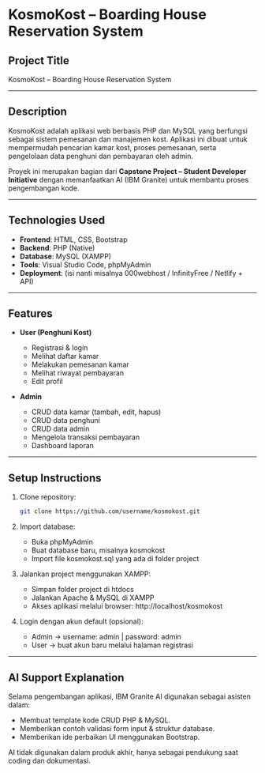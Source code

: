 # KosmoKost – Boarding House Reservation System

## Project Title
KosmoKost – Boarding House Reservation System

---

## Description
KosmoKost adalah aplikasi web berbasis PHP dan MySQL yang berfungsi sebagai sistem pemesanan dan manajemen kost.
Aplikasi ini dibuat untuk mempermudah pencarian kamar kost, proses pemesanan, serta pengelolaan data penghuni dan pembayaran oleh admin.

Proyek ini merupakan bagian dari **Capstone Project – Student Developer Initiative** dengan memanfaatkan AI (IBM Granite) untuk membantu proses pengembangan kode.

---

## Technologies Used
- **Frontend**: HTML, CSS, Bootstrap  
- **Backend**: PHP (Native)  
- **Database**: MySQL (XAMPP)  
- **Tools**: Visual Studio Code, phpMyAdmin 
- **Deployment**: (isi nanti misalnya 000webhost / InfinityFree / Netlify + API)  

---

## Features
- **User (Penghuni Kost)**
  - Registrasi & login  
  - Melihat daftar kamar  
  - Melakukan pemesanan kamar  
  - Melihat riwayat pembayaran  
  - Edit profil

- **Admin**
  - CRUD data kamar (tambah, edit, hapus)  
  - CRUD data penghuni  
  - CRUD data admin
  - Mengelola transaksi pembayaran  
  - Dashboard laporan  

---

## Setup Instructions
1. Clone repository:  
   ```bash
   git clone https://github.com/username/kosmokost.git

2. Import database:
   - Buka phpMyAdmin
   - Buat database baru, misalnya kosmokost
   - Import file kosmokost.sql yang ada di folder project

3. Jalankan project menggunakan XAMPP:
   - Simpan folder project di htdocs
   - Jalankan Apache & MySQL di XAMPP
   - Akses aplikasi melalui browser: http://localhost/kosmokost

4. Login dengan akun default (opsional):
   - Admin → username: admin | password: admin
   - User → buat akun baru melalui halaman registrasi

---

## AI Support Explanation
Selama pengembangan aplikasi, IBM Granite AI digunakan sebagai asisten dalam:
 - Membuat template kode CRUD PHP & MySQL.
 - Memberikan contoh validasi form input & struktur database.
 - Memberikan ide perbaikan UI menggunakan Bootstrap.

AI tidak digunakan dalam produk akhir, hanya sebagai pendukung saat coding dan dokumentasi.